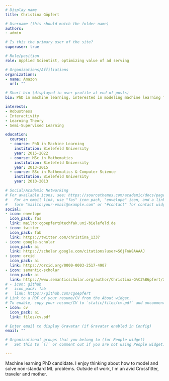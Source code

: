 ```yaml
---
# Display name
title: Christina Göpfert

# Username (this should match the folder name)
authors:
- admin

# Is this the primary user of the site?
superuser: true

# Role/position
role: Applied Scientist, optimizing value of ad serving

# Organizations/Affiliations
organizations:
- name: Amazon
  url: ""

# Short bio (displayed in user profile at end of posts)
bio: PhD in machine learning, interested in modeling machine learning for non-standard settings such as semi-supervision, robustness, explanability and interaction.

interests:
- Robustness
- Interactivity
- Learning Theory
- Semi-Supervised Learning

education:
  courses:
  - course: PhD in Machine Learning
    institution: Bielefeld University
    year: 2015-2022
  - course: MSc in Mathematics
    institution: Bielefeld University
    year: 2013-2015
  - course: BSc in Mathematics & Computer Science
    institution: Bielefeld University
    year: 2010-2013

# Social/Academic Networking
# For available icons, see: https://sourcethemes.com/academic/docs/page-builder/#icons
#   For an email link, use "fas" icon pack, "envelope" icon, and a link in the
#   form "mailto:your-email@example.com" or "#contact" for contact widget.
social:
- icon: envelope
  icon_pack: fas
  link: mailto:cgoepfert@techfak.uni-bielefeld.de
- icon: twitter
  icon_pack: fab
  link: https://twitter.com/christina_1337
- icon: google-scholar
  icon_pack: ai
  link: https://scholar.google.com/citations?user=S6jFnW8AAAAJ
- icon: orcid
  icon_pack: ai
  link: https://orcid.org/0000-0003-2517-4907
- icon: semantic-scholar
  icon_pack: ai
  link: https://www.semanticscholar.org/author/Christina-G%C3%B6pfert/3448529
# - icon: github
#   icon_pack: fab
#   link: https://github.com/cgoepfert
# Link to a PDF of your resume/CV from the About widget.
# To enable, copy your resume/CV to `static/files/cv.pdf` and uncomment the lines below.
- icon: cv
  icon_pack: ai
  link: files/cv.pdf

# Enter email to display Gravatar (if Gravatar enabled in Config)
email: ""

# Organizational groups that you belong to (for People widget)
#   Set this to `[]` or comment out if you are not using People widget.

---
```


Machine learning PhD candidate. I enjoy thinking about how to model and solve non-standard ML problems. Outside of work, I'm an avid Crossfitter, traveler and mother.
